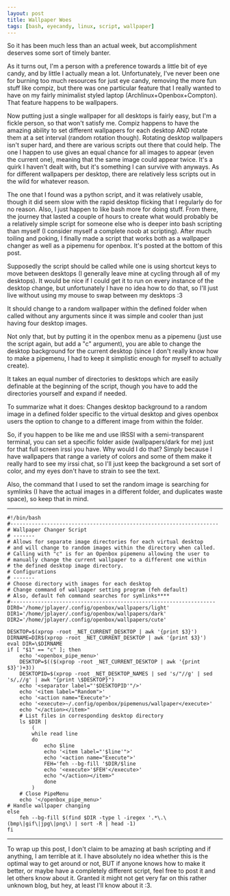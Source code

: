 ```yaml
---
layout: post
title: Wallpaper Woes
tags: [bash, eyecandy, linux, script, wallpaper]
---
```


So it has been much less than an actual week, but accomplishment deserves some sort of timely banter.

As it turns out, I'm a person with a preference towards a little bit of eye candy, and by little I actually mean a lot. Unfortunately, I've never been one for burning too much resources for just eye candy, removing the more fun stuff like compiz, but there was one particular feature that I really wanted to have on my fairly minimalist styled laptop (Archlinux+Openbox+Compton). That feature happens to be wallpapers.

Now putting just a single wallpaper for all desktops is fairly easy, but I'm a fickle person, so that won't satisfy me. Compiz happens to have the amazing ability to set different wallpapers for each desktop AND rotate them at a set interval (random rotation though). Rotating desktop wallpapers isn't super hard, and there are various scripts out there that could help. The one I happen to use gives an equal chance for all images to appear (even the current one), meaning that the same image could appear twice. It's a quirk I haven't dealt with, but it's something I can survive with anyways. As for different wallpapers per desktop, there are relatively less scripts out in the wild for whatever reason.

The one that I found was a python script, and it was relatively usable, though it did seem slow with the rapid desktop flicking that I regularly do for no reason. Also, I just happen to like bash more for doing stuff. From there, the journey that lasted a couple of hours to create what would probably be a relatively simple script for someone else who is deeper into bash scripting than myself (I consider myself a complete noob at scripting). After much toiling and poking, I finally made a script that works both as a wallpaper changer as well as a pipemenu for openbox. It's posted at the bottom of this post.

Supposedly the script should be called while one is using shortcut keys to move between desktops (I generally leave mine at cycling through all of my desktops). It would be nice if I could get it to run on every instance of the desktop change, but unfortunately I have no idea how to do that, so I'll just live without using my mouse to swap between my desktops :3

It should change to a random wallpaper within the defined folder when called without any arguments since it was simple and cooler than just having four desktop images.

Not only that, but by putting it in the openbox menu as a pipemenu (just use the script again, but add a "c" argument), you are able to change the desktop background for the current desktop (since I don't really know how to make a pipemenu, I had to keep it simplistic enough for myself to actually create).

It takes an equal number of directories to desktops which are easily definable at the beginning of the script, though you have to add the directories yourself and expand if needed.

To summarize what it does:
Changes desktop background to a random image in a defined folder specific to the virtual desktop and gives openbox users the option to change to a different image from within the folder.

So, if you happen to be like me and use IRSSI with a semi-transparent terminal, you can set a specific folder aside (wallpapers/dark for me) just for that full screen irssi you have. Why would I do that? Simply because I have wallpapers that range a variety of colors and some of them make it really hard to see my irssi chat, so I'll just keep the background a set sort of color, and my eyes don't have to strain to see the text.

Also, the command that I used to set the random image is searching for symlinks (I have the actual images in a different folder, and duplicates waste space), so keep that in mind.

-------------------------------------------------------------------------------------------------
 
    #!/bin/bash
    #--------------------------------------------------------------------
    # Wallpaper Changer Script
    # -------
    # Allows for separate image directories for each virtual desktop
    # and will change to random images within the directory when called.
    # Calling with "c" is for an Openbox pipemenu allowing the user to
    # manually change the current wallpaper to a different one within 
    # the defined desktop image directory.
    # Configurations
    # -------
    # Choose directory with images for each desktop
    # Change command of wallpaper setting program (feh default)
    # Also, default feh command searches for symlinks****
    #-------------------------------------------------------------------
    DIR0='/home/jplayer/.config/openbox/wallpapers/light'
    DIR1='/home/jplayer/.config/openbox/wallpapers/dark'
    DIR2='/home/jplayer/.config/openbox/wallpapers/cute'
    
    DESKTOP=$(xprop -root _NET_CURRENT_DESKTOP | awk '{print $3}')
    DIRNAME=DIR$(xprop -root _NET_CURRENT_DESKTOP | awk '{print $3}')
    eval DIR=\$DIRNAME
    if [ "$1" == "c" ]; then
        echo '<openbox_pipe_menu>'
        DESKTOP=$(($(xprop -root _NET_CURRENT_DESKTOP | awk '{print $3}')+3))
        DESKTOPID=$(xprop -root _NET_DESKTOP_NAMES | sed 's/"//g' | sed 's/,//g' | awk "{print \$DESKTOP}")
        echo '<separator label="'$DESKTOPID'"/>'
        echo '<item label="Random">'
        echo '<action name="Execute">'
        echo '<execute>~/.config/openbox/pipemenus/wallpaper</execute>'
        echo "</action></item>"
        # List files in corresponding desktop directory
        ls $DIR |
            (
            while read line
            do
                echo $line
                echo '<item label="'$line'">'
                echo '<action name="Execute">'
                FEH='feh --bg-fill '$DIR/$line
                echo '<execute>'$FEH'</execute>'
                echo "</action></item>"
                done
            )
        # Close PipeMenu
        echo '</openbox_pipe_menu>'
    # Handle wallpaper changing
    else
        feh --bg-fill $(find $DIR -type l -iregex '.*\.\(bmp\|gif\|jpg\|png\) | sort -R | head -1)
    fi

------------------------------------------------------------------------------------------------------------

To wrap up this post, I don't claim to be amazing at bash scripting and if anything, I am terrible at it. I have absolutely no idea whether this is the optimal way to get around or not, BUT if anyone knows how to make it better, or maybe have a completely different script, feel free to post it and let others know about it. Granted it might not get very far on this rather unknown blog, but hey, at least I'll know about it :3.
